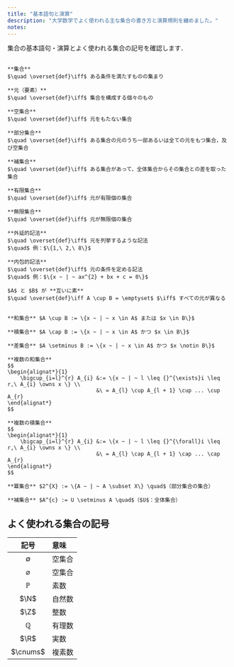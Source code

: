 ```yaml
---
title: "基本語句と演算"
description: "大学数学でよく使われる主な集合の書き方と演算規則を纏めました。"
notes:
---
```


集合の基本語句・演算とよく使われる集合の記号を確認します．

~~~definition:基本語句

**集合**  
$\quad \overset{def}\iff$ ある条件を満たすものの集まり

**元（要素）**  
$\quad \overset{def}\iff$ 集合を構成する個々のもの

**空集合**  
$\quad \overset{def}\iff$ 元をもたない集合

**部分集合**  
$\quad \overset{def}\iff$ ある集合の元のうち一部あるいは全ての元をもつ集合，及び空集合

**補集合**  
$\quad \overset{def}\iff$ ある集合があって，全体集合からその集合との差を取った集合

**有限集合**  
$\quad \overset{def}\iff$ 元が有限個の集合

**無限集合**  
$\quad \overset{def}\iff$ 元が無限個の集合

**外延的記法**  
$\quad \overset{def}\iff$ 元を列挙するような記法  
$\quad$ 例：$\{1,\ 2,\ 8\}$

**内包的記法**  
$\quad \overset{def}\iff$ 元の条件を定める記法  
$\quad$ 例：$\{x ~ | ~ ax^{2} + bx + c = 0\}$

$A$ と $B$ が **互いに素**  
$\quad \overset{def}\iff A \cup B = \emptyset$ $\iff$ すべての元が異なる

~~~

~~~definition:集合の演算

**和集合** $A \cup B := \{x ~ | ~ x \in A$ または $x \in B\}$

**積集合** $A \cap B := \{x ~ | ~ x \in A$ かつ $x \in B\}$

**差集合** $A \setminus B := \{x ~ | ~ x \in A$ かつ $x \notin B\}$

**複数の和集合**
$$
\begin{alignat*}{1}
    \bigcup_{i=l}^{r} A_{i} &:= \{x ~ | ~ l \leq {}^{\exists}i \leq r,\ A_{i} \owns x \} \\
                            &\ = A_{l} \cup A_{l + 1} \cup ... \cup A_{r}
\end{alignat*}
$$

**複数の積集合**
$$
\begin{alignat*}{1}
    \bigcap_{i=l}^{r} A_{i} &:= \{x ~ | ~ l \leq {}^{\forall}i \leq r,\ A_{i} \owns x \} \\
                            &\ = A_{l} \cap A_{l + 1} \cap ... \cap A_{r}
\end{alignat*}
$$

**冪集合** $2^{X} := \{A ~ | ~ A \subset X\} \quad$（部分集合の集合）

**補集合** $A^{c} := U \setminus A \quad$（$U$：全体集合）

~~~

## よく使われる集合の記号

| 記号 | 意味 |
| :-: | :-- |
| $\emptyset$ | 空集合 |
| $\varnothing$ | 空集合 |
| $\mathbb{P}$ | 素数 |
| $\N$ | 自然数 |
| $\Z$ | 整数 |
| $\mathbb{Q}$ | 有理数 |
| $\R$ | 実数 |
| $\cnums$ | 複素数 |
